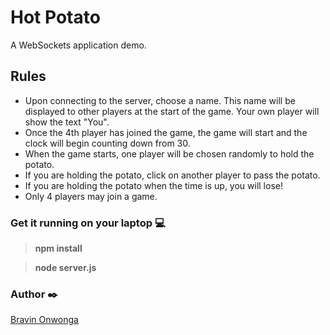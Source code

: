 # Hot Potato

A WebSockets application demo.

## Rules

- Upon connecting to the server, choose a name. This name will be displayed to other players at the start of the game. Your own player will show the text "You".
- Once the 4th player has joined the game, the game will start and the clock will begin counting down from 30.
- When the game starts, one player will be chosen randomly to hold the potato.
- If you are holding the potato, click on another player to pass the potato.
- If you are holding the potato when the time is up, you will lose!
- Only 4 players may join a game.

### Get it running on your laptop :computer:

> **npm install**

> **node server.js**

### Author :black_nib:

[Bravin Onwonga](https://github.com/bravin-onwonga)
